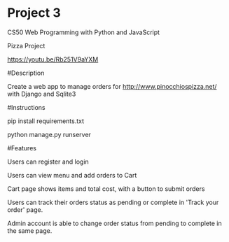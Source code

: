 # Project 3

CS50 Web Programming with Python and JavaScript

Pizza Project

https://youtu.be/Rb251V9aYXM

#Description

Create a web app to manage orders for http://www.pinocchiospizza.net/ with Django and Sqlite3

#Instructions

pip install requirements.txt

python manage.py runserver

#Features

Users can register and login

Users can view menu and add orders to Cart

Cart page shows items and total cost, with a button to submit orders

Users can track their orders status as pending or complete in 'Track your order' page.

Admin account is able to change order status from pending to complete in the same page.
